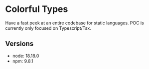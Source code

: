 # Colorful Types

Have a fast peek at an entire codebase for static languages.
POC is currently only focused on Typescript/Tsx.

## Versions

- node: 18.18.0
- npm: 9.8.1
